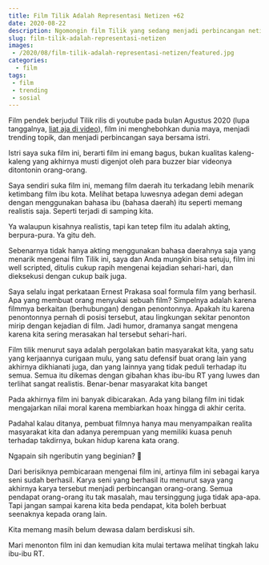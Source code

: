 ```yaml
---
title: Film Tilik Adalah Representasi Netizen +62
date: 2020-08-22
description: Ngomongin film Tilik yang sedang menjadi perbincangan netizen +62
slug: film-tilik-adalah-representasi-netizen
images:
 - /2020/08/film-tilik-adalah-representasi-netizen/featured.jpg
categories:
  - film
tags: 
 - film
 - trending
 - sosial
---
```


Film pendek berjudul Tilik rilis di youtube pada bulan Agustus 2020 (lupa tanggalnya, [liat aja di video](https://www.youtube.com/watch?v=GAyvgz8_zV8&t=1494s)), film ini menghebohkan dunia maya, menjadi trending topik, dan menjadi perbincangan saya bersama istri.

Istri saya suka film ini, berarti film ini emang bagus, bukan kualitas kaleng-kaleng yang akhirnya musti digenjot oleh para buzzer biar videonya ditontonin orang-orang.

<!--more-->

Saya sendiri suka film ini, memang film daerah itu terkadang lebih menarik ketimbang film ibu kota. Melihat betapa luwesnya adegan demi adegan dengan menggunakan bahasa ibu (bahasa daerah) itu seperti memang realistis saja. Seperti terjadi di samping kita.

Ya walaupun kisahnya realistis, tapi kan tetep film itu adalah akting, berpura-pura. Ya gitu deh.

Sebenarnya tidak hanya akting menggunakan bahasa daerahnya saja yang menarik mengenai film Tilik ini, saya dan Anda mungkin bisa setuju, film ini well scripted, ditulis cukup rapih mengenai kejadian sehari-hari, dan dieksekusi dengan cukup baik juga.

Saya selalu ingat perkataan Ernest Prakasa soal formula film yang berhasil. Apa yang membuat orang menyukai sebuah film? Simpelnya adalah karena filmmya berkaitan (berhubungan) dengan penontonnya. Apakah itu karena penontonnya pernah di posisi tersebut, atau lingkungan sekitar penonton mirip dengan kejadian di film. Jadi humor, dramanya sangat mengena karena kita sering merasakan hal tersebut sehari-hari.

Film tilik menurut saya adalah pergolakan batin masyarakat kita, yang satu yang kerjaannya curigaan mulu, yang satu defensif buat orang lain yang akhirnya dikhianati juga, dan yang lainnya yang tidak peduli terhadap itu semua. Semua itu dikemas dengan gibahan khas ibu-ibu RT yang luwes dan terlihat sangat realistis. Benar-benar masyarakat kita banget

Pada akhirnya film ini banyak dibicarakan. Ada yang bilang film ini tidak mengajarkan nilai moral karena membiarkan hoax hingga di akhir cerita.

Padahal kalau ditanya, pembuat filmnya hanya mau menyampaikan realita masyarakat kita dan adanya perempuan yang memiliki kuasa penuh terhadap takdirnya, bukan hidup karena kata orang.

Ngapain sih ngeributin yang beginian? 🤔

Dari berisiknya pembicaraan mengenai film ini, artinya film ini sebagai karya seni sudah berhasil. Karya seni yang berhasil itu menurut saya yang akhirnya karya tersebut menjadi perbincangan orang-orang. Semua pendapat orang-orang itu tak masalah, mau tersinggung juga tidak apa-apa. Tapi jangan sampai karena kita beda pendapat, kita boleh berbuat seenaknya kepada orang lain. 

Kita memang masih belum dewasa dalam berdiskusi sih.

Mari menonton film ini dan kemudian kita mulai tertawa melihat tingkah laku ibu-ibu RT.